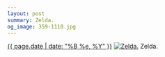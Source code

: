 ```yaml
---
layout: post
summary: Zelda.
og_image: 359-1110.jpg
---
```


<p>
  <time><a href="/359">{{ page.date | date: "%B %e, %Y" }}</a></time>
  <a href="/359"><img src="{{ site.assets_url }}/359-555.jpg" srcset="{{ site.assets_url }}/359-1110.jpg 1110w, {{ site.assets_url }}/359-832.jpg 832w, {{ site.assets_url }}/359-555.jpg 555w, {{ site.assets_url }}/359-278.jpg 278w" sizes="(min-width: 700px) 50vw, calc(100vw - 2rem)" alt="Zelda." /></a>
  <span>Zelda.</span>
</p>
